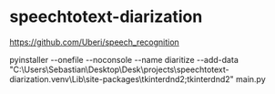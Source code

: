 # speechtotext-diarization

https://github.com/Uberi/speech_recognition



pyinstaller --onefile --noconsole --name diaritize --add-data "C:\Users\Sebastian\Desktop\Desk\projects\speechtotext-diarization\.venv\Lib\site-packages\tkinterdnd2;tkinterdnd2" main.py